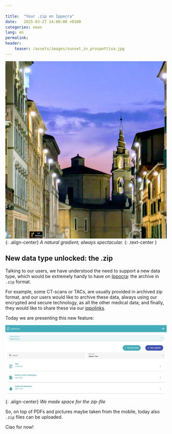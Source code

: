 ```yaml
---

title:  "Your .zip on Ippocra"
date:   2025-03-27 14:00:00 +0100
categories: news
lang: en
permalink:
header:
    teaser: /assets/images/sunset_in_prospettiva.jpg
---
```


![image-center](/assets/images/sunset_in_prospettiva_shorter.jpg){: .align-center}
*A natural gradient, always spectacular.*
{: .text-center }

## New data type unlocked: the .zip

Talking to our users, we have understood the need to support a new data type, 
which would be extremely handy to have on [Ippocra](http://ippocra.com): the archive 
in `.zip` format.

For example, some CT-scans or TACs, are usually provided in archived zip format, 
and our users would like to archive these data, always using our encrypted and secure 
technology, as all the other medical data; and finally, they would like to share these
via our [ippolinks](https://ippocra.com/en/news/2025/03/07/open-for-business.html#ippolink-share-your-health-data-securely-and-quickly).


Today we are presenting this new feature:


![image-center](/assets/images/archive_en.png){: .align-center}
*We made space for the zip-file*

So, on top of PDFs and pictures maybe taken from the mobile, today also `.zip` files can be uploaded.

Ciao for now!